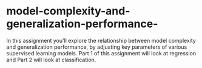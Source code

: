 # model-complexity-and-generalization-performance-

In this assignment you'll explore the relationship between model complexity and generalization performance, by adjusting key parameters of various supervised learning models. Part 1 of this assignment will look at regression and Part 2 will look at classification.

